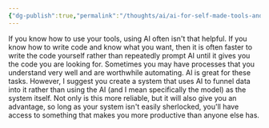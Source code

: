 ```yaml
---
{"dg-publish":true,"permalink":"/thoughts/ai/ai-for-self-made-tools-and-systems/","tags":["blogged","refactored","ai"],"created":"2025-08-30T08:46:51.286+01:00","updated":"2025-08-30T08:47:15.023+01:00"}
---
```


If you know how to use your tools, using AI often isn't that helpful. If you know how to write code and know what you want, then it is often faster to write the code yourself rather than repeatedly prompt AI until it gives you the code you are looking for. Sometimes you may have processes that you understand very well and are worthwhile automating. AI is great for these tasks. However, I suggest you create a system that uses AI to funnel data into it rather than using the AI (and I mean specifically the model) as the system itself. Not only is this more reliable, but it will also give you an advantage, so long as your system isn't easily sherlocked, you'll have access to something that makes you more productive than anyone else has.